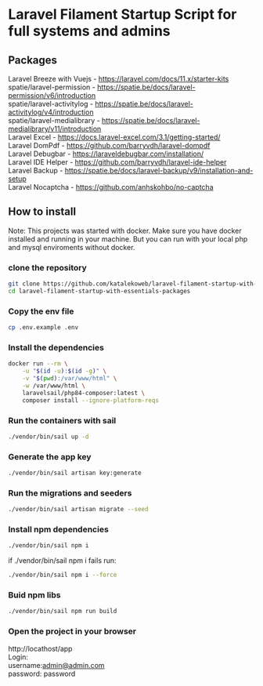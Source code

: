 # Laravel Filament Startup Script for full systems and admins

## Packages
Laravel Breeze with Vuejs - https://laravel.com/docs/11.x/starter-kits
spatie/laravel-permission - https://spatie.be/docs/laravel-permission/v6/introduction  
spatie/laravel-activitylog - https://spatie.be/docs/laravel-activitylog/v4/introduction  
spatie/laravel-medialibrary - https://spatie.be/docs/laravel-medialibrary/v11/introduction  
Laravel Excel - https://docs.laravel-excel.com/3.1/getting-started/  
Laravel DomPdf - https://github.com/barryvdh/laravel-dompdf  
Laravel Debugbar - https://laraveldebugbar.com/installation/  
Laravel IDE Helper - https://github.com/barryvdh/laravel-ide-helper  
Laravel Backup - https://spatie.be/docs/laravel-backup/v9/installation-and-setup  
Laravel Nocaptcha - https://github.com/anhskohbo/no-captcha  

## How to install

Note: This projects was started with docker. Make sure you have docker installed and running in your machine.
But you can run with your local php and mysql enviroments without docker.

### clone the repository
```bash
git clone https://github.com/katalekoweb/laravel-filament-startup-with-essentials-packages.git
cd laravel-filament-startup-with-essentials-packages
```

### Copy the env file 
```bash
cp .env.example .env
```

### Install the dependencies 
```bash
docker run --rm \
    -u "$(id -u):$(id -g)" \
    -v "$(pwd):/var/www/html" \
    -w /var/www/html \
    laravelsail/php84-composer:latest \
    composer install --ignore-platform-reqs
```

### Run the containers with sail
```bash
./vendor/bin/sail up -d
```

### Generate the app key
```bash
./vendor/bin/sail artisan key:generate
```

### Run the migrations and seeders
```bash
./vendor/bin/sail artisan migrate --seed
```

### Install npm dependencies
```bash
./vendor/bin/sail npm i
```

if ./vendor/bin/sail npm i fails run:
```bash
./vendor/bin/sail npm i --force
```

### Buid npm libs
```bash
./vendor/bin/sail npm run build
```

### Open the project in your browser
http://locathost/app  
Login:   
username:admin@admin.com   
password: password